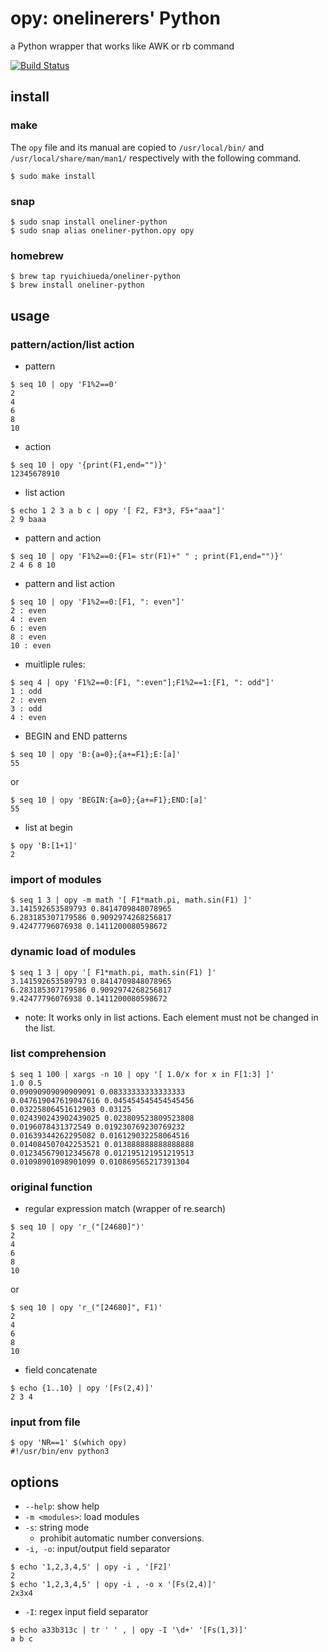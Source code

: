 # opy: onelinerers' Python

 a Python wrapper that works like AWK or rb command

[![Build Status](https://travis-ci.org/ryuichiueda/opy.svg?branch=master)](https://travis-ci.org/ryuichiueda/opy)

## install

### make

The `opy` file and its manual are copied to `/usr/local/bin/` and `/usr/local/share/man/man1/` respectively with the following command.

```
$ sudo make install
```

### snap 

```
$ sudo snap install oneliner-python
$ sudo snap alias oneliner-python.opy opy
```

### homebrew

```
$ brew tap ryuichiueda/oneliner-python
$ brew install oneliner-python
```

## usage 

### pattern/action/list action

* pattern

```
$ seq 10 | opy 'F1%2==0'
2
4
6
8
10
```

* action

```
$ seq 10 | opy '{print(F1,end="")}' 
12345678910
```

* list action

```
$ echo 1 2 3 a b c | opy '[ F2, F3*3, F5+"aaa"]'
2 9 baaa
```

* pattern and action

```
$ seq 10 | opy 'F1%2==0:{F1= str(F1)+" " ; print(F1,end="")}' 
2 4 6 8 10 
```

* pattern and list action

```
$ seq 10 | opy 'F1%2==0:[F1, ": even"]'
2 : even
4 : even
6 : even
8 : even
10 : even
```

* muitliple rules:

```
$ seq 4 | opy 'F1%2==0:[F1, ":even"];F1%2==1:[F1, ": odd"]'
1 : odd
2 : even
3 : odd
4 : even
```

* BEGIN and END patterns

```
$ seq 10 | opy 'B:{a=0};{a+=F1};E:[a]'
55
```

or 

```
$ seq 10 | opy 'BEGIN:{a=0};{a+=F1};END:[a]'
55
```

* list at begin

```
$ opy 'B:[1+1]'
2
```

### import of modules

```
$ seq 1 3 | opy -m math '[ F1*math.pi, math.sin(F1) ]' 
3.141592653589793 0.8414709848078965
6.283185307179586 0.9092974268256817
9.42477796076938 0.1411200080598672
```

### dynamic load of modules 

```
$ seq 1 3 | opy '[ F1*math.pi, math.sin(F1) ]' 
3.141592653589793 0.8414709848078965
6.283185307179586 0.9092974268256817
9.42477796076938 0.1411200080598672
```

* note: It works only in list actions. Each element must not be changed in the list.

### list comprehension

```
$ seq 1 100 | xargs -n 10 | opy '[ 1.0/x for x in F[1:3] ]'
1.0 0.5
0.09090909090909091 0.08333333333333333
0.047619047619047616 0.045454545454545456
0.03225806451612903 0.03125
0.024390243902439025 0.023809523809523808
0.0196078431372549 0.019230769230769232
0.01639344262295082 0.016129032258064516
0.014084507042253521 0.013888888888888888
0.012345679012345678 0.012195121951219513
0.01098901098901099 0.010869565217391304
```

### original function

* regular expression match (wrapper of re.search)

```
$ seq 10 | opy 'r_("[24680]")'
2
4
6
8
10
```
or

```
$ seq 10 | opy 'r_("[24680]", F1)'
2
4
6
8
10
```

* field concatenate 

```
$ echo {1..10} | opy '[Fs(2,4)]'
2 3 4
```

### input from file

```
$ opy 'NR==1' $(which opy)
#!/usr/bin/env python3
```


## options

* `--help`: show help
* `-m <modules>`: load modules
* `-s`: string mode
    * prohibit automatic number conversions.
* `-i, -o`: input/output field separator

```
$ echo '1,2,3,4,5' | opy -i , '[F2]'
2
$ echo '1,2,3,4,5' | opy -i , -o x '[Fs(2,4)]'
2x3x4
```

* `-I`: regex input field separator

```
$ echo a33b313c | tr ' ' , | opy -I '\d+' '[Fs(1,3)]'
a b c
```
